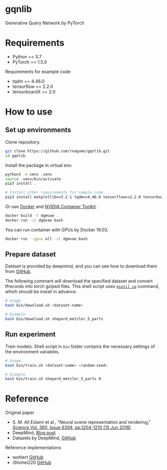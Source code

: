 
# gqnlib

Generative Query Network by PyTorch

# Requirements

* Python == 3.7
* PyTorch == 1.5.0

Requirements for example code

* tqdm == 4.46.0
* tensorflow == 2.2.0
* tensorboardX == 2.0

# How to use

## Set up environments

Clone repository.

```bash
git clone https://github.com/rnagumo/gqnlib.git
cd gqnlib
```

Install the package in virtual env.

```bash
python3 -m venv .venv
source .venv/bin/activate
pip3 install .

# Install other requirements for sample code.
pip3 install matplotlib==3.2.1 tqdm==4.46.0 tensorflow==2.2.0 tensorboardX==2.0
```

Or use [Docker](https://docs.docker.com/get-docker/) and [NVIDIA Container Toolkit](https://github.com/NVIDIA/nvidia-docker).

```bash
docker build -t dgmvae .
docker run -it dgmvae bash
```

You can run container with GPUs by Docker 19.03.

```bash
docker run --gpus all -it dgmvae bash
```

## Prepare dataset

Dataset is provided by deepmind, and you can see how to download them from [GitHub](https://github.com/deepmind/gqn-datasets).

The following commant will download the specified dataset and convert tfrecords into torch gziped files. This shell script uses [`gsutil cp`]((https://cloud.google.com/storage/docs/gsutil/commands/cp)) command, which should be install in advance.

```bash
# Usage
bash bin/download.sh <dataset-name>

# Example
bash bin/download.sh shepard_metzler_5_parts
```

## Run experiment

Train models. Shell script in `bin` folder contains the necessary settings of the environment variables.

```bash
# Usage
bash bin/train.sh <dataset-name> <random-seed>

# Example
bash bin/train.sh shepard_metzler_5_parts 0
```

# Reference

Original paper

* S. M. Ali Eslami et al., "Neural scene representation and rendering," [Science Vol. 360, Issue 6394, pp.1204-1210 (15 Jun 2018)](https://science.sciencemag.org/content/360/6394/1204.full?ijkey=kGcNflzOLiIKQ&keytype=ref&siteid=sci)
* DeepMind, [Blog post](https://deepmind.com/blog/article/neural-scene-representation-and-rendering)
* Datasets by DeepMind, [GitHub](https://github.com/deepmind/gqn-datasets)

Reference implementations

* wohlert [GitHub](https://github.com/wohlert/generative-query-network-pytorch)
* iShohei220 [GitHub](https://github.com/iShohei220/torch-gqn)
